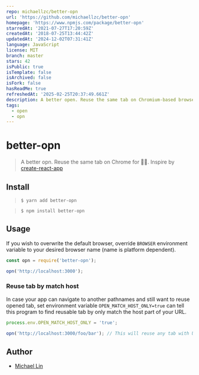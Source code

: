 ```yaml
---
repo: michaellzc/better-opn
url: 'https://github.com/michaellzc/better-opn'
homepage: 'https://www.npmjs.com/package/better-opn'
starredAt: '2021-07-27T17:20:59Z'
createdAt: '2018-07-25T13:44:42Z'
updatedAt: '2024-12-02T07:31:41Z'
language: JavaScript
license: MIT
branch: master
stars: 42
isPublic: true
isTemplate: false
isArchived: false
isFork: false
hasReadMe: true
refreshedAt: '2025-02-25T20:37:49.661Z'
description: A better open. Reuse the same tab on Chromium-based browsers on macOS.
tags:
  - open
  - opn
---
```


# better-opn

> A better opn. Reuse the same tab on Chrome for 👨‍💻. Inspire by [create-react-app](https://github.com/facebook/create-react-app)

## Install

> `$ yarn add better-opn`

> `$ npm install better-opn`


## Usage

If you wish to overwrite the default browser, override `BROWSER` environment variable to your desired browser name (name is platform dependent).

```js
const opn = require('better-opn');

opn('http://localhost:3000');
```

### Reuse tab by match host

In case your app can navigate to another pathnames and still want to reuse opened tab, set environment variable `OPEN_MATCH_HOST_ONLY=true` can tell this program to find reusable tab by only match the host part of your URL.

```js
process.env.OPEN_MATCH_HOST_ONLY = 'true';

opn('http://localhost:3000/foo/bar'); // This will reuse any tab with URL starting with http://localhost:3000/
```

## Author

- [Michael Lin](https://michaellin.me)
